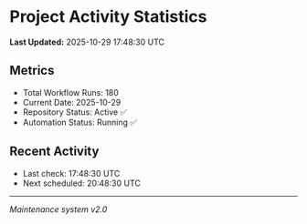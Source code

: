 # Project Activity Statistics

**Last Updated:** 2025-10-29 17:48:30 UTC

## Metrics
- Total Workflow Runs: 180
- Current Date: 2025-10-29
- Repository Status: Active ✅
- Automation Status: Running ✅

## Recent Activity
- Last check: 17:48:30 UTC
- Next scheduled: 20:48:30 UTC

---
*Maintenance system v2.0*
